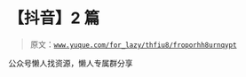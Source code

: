 # 【抖音】2 篇

> 原文：[`www.yuque.com/for_lazy/thfiu8/froporhh8urnqypt`](https://www.yuque.com/for_lazy/thfiu8/froporhh8urnqypt)

公众号懒人找资源，懒人专属群分享